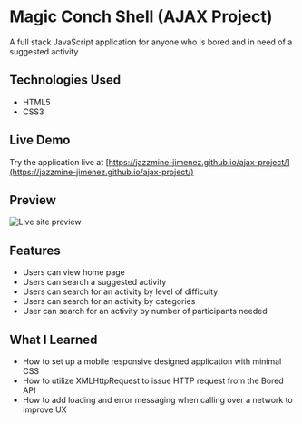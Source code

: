 # Magic Conch Shell (AJAX Project)

A full stack JavaScript application for anyone who is bored and in need of a suggested activity

## Technologies Used

- HTML5
- CSS3


## Live Demo

Try the application live at [https://jazzmine-jimenez.github.io/ajax-project/](https://jazzmine-jimenez.github.io/ajax-project/)

## Preview 
![Live site preview](images/magic-conch-shell.gif)

## Features

- Users can view home page
- Users can search a suggested activity
- Users can search for an activity by level of difficulty
- Users can search for an activity by categories
- User can search for an activity by number of participants needed

## What I Learned

- How to set up a mobile responsive designed application with minimal CSS 
- How to utilize XMLHttpRequest to issue HTTP request from the Bored API
- How to add loading and error messaging when calling over a network to improve UX





